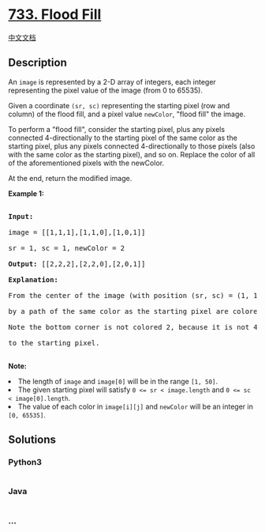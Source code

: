 # [733. Flood Fill](https://leetcode.com/problems/flood-fill)

[中文文档](/solution/0700-0799/0733.Flood%20Fill/README.md)

## Description
<p>

An <code>image</code> is represented by a 2-D array of integers, each integer representing the pixel value of the image (from 0 to 65535).

</p><p>

Given a coordinate <code>(sr, sc)</code> representing the starting pixel (row and column) of the flood fill, and a pixel value <code>newColor</code>, "flood fill" the image.

</p><p>

To perform a "flood fill", consider the starting pixel, plus any pixels connected 4-directionally to the starting pixel of the same color as the starting pixel, plus any pixels connected 4-directionally to those pixels (also with the same color as the starting pixel), and so on.  Replace the color of all of the aforementioned pixels with the newColor.

</p><p>

At the end, return the modified image.

</p>

<p><b>Example 1:</b><br />

<pre>

<b>Input:</b> 

image = [[1,1,1],[1,1,0],[1,0,1]]

sr = 1, sc = 1, newColor = 2

<b>Output:</b> [[2,2,2],[2,2,0],[2,0,1]]

<b>Explanation:</b> 

From the center of the image (with position (sr, sc) = (1, 1)), all pixels connected 

by a path of the same color as the starting pixel are colored with the new color.

Note the bottom corner is not colored 2, because it is not 4-directionally connected

to the starting pixel.

</pre>

</p>



<p><b>Note:</b>

<li>The length of <code>image</code> and <code>image[0]</code> will be in the range <code>[1, 50]</code>.</li>

<li>The given starting pixel will satisfy <code>0 <= sr < image.length</code> and <code>0 <= sc < image[0].length</code>.</li>

<li>The value of each color in <code>image[i][j]</code> and <code>newColor</code> will be an integer in <code>[0, 65535]</code>.</li>

</p>


## Solutions


<!-- tabs:start -->

### **Python3**

```python

```

### **Java**

```java

```

### **...**
```

```

<!-- tabs:end -->